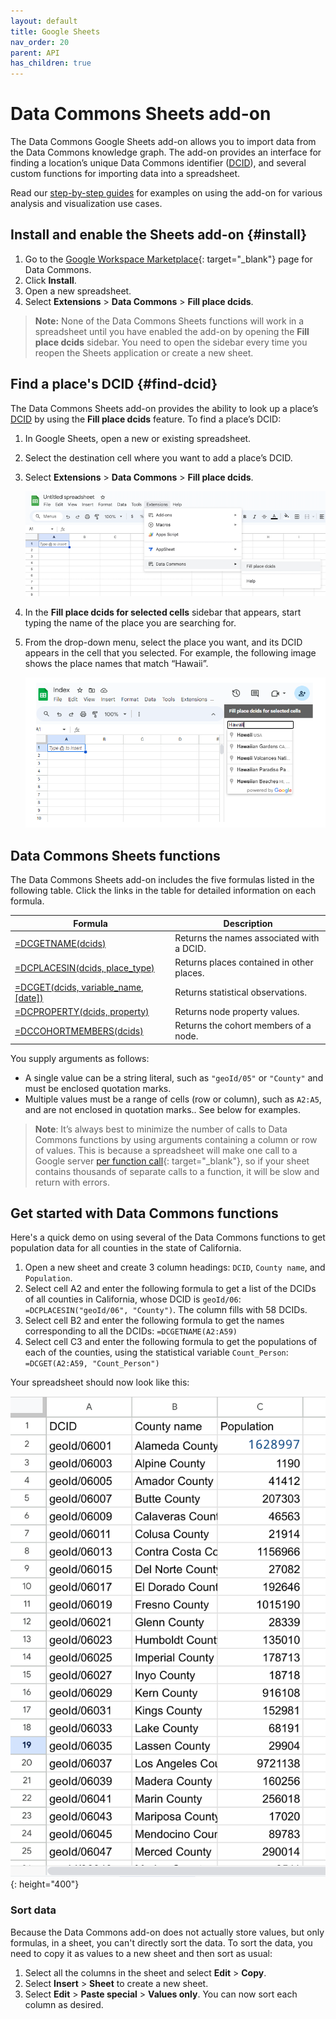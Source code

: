 ```yaml
---
layout: default
title: Google Sheets
nav_order: 20
parent: API
has_children: true
---
```


# Data Commons Sheets add-on

The Data Commons Google Sheets add-on allows you to import data from the Data Commons knowledge graph. The add-on provides an interface for finding a location’s unique Data Commons identifier ([DCID](glossary.html#dcid)), and several custom functions for importing data into a spreadsheet.

Read our [step-by-step guides](tutorials/) for examples on using the add-on for various analysis and visualization use cases.

## Install and enable the Sheets add-on {#install}

1. Go to the [Google Workspace Marketplace](https://workspace.google.com/marketplace/app/data_commons/454343067575){: target="_blank"} page for Data Commons.
1. Click **Install**.
1. Open a new spreadsheet.
1. Select  **Extensions**  > **Data Commons** > **Fill place dcids**. 

> **Note:** None of the Data Commons Sheets functions will work in a spreadsheet until you have enabled the add-on by opening the **Fill place dcids** sidebar. You need to open the sidebar every time you reopen the Sheets application or create a new sheet.

## Find a place's DCID {#find-dcid}

The Data Commons Sheets add-on provides the ability to look up a place’s [DCID](/glossary.html#dcid) by using the **Fill place dcids** feature. To find a place’s DCID:

1. In Google Sheets, open a new or existing spreadsheet.
1. Select the destination cell where you want to add a place’s DCID.
1. Select  **Extensions**  > **Data Commons** > **Fill place dcids**. 

   ![Sheets menu bar](/assets/images/sheets/sheets_menu_bar.png)

1. In the **Fill place dcids for selected cells** sidebar that appears, start typing the name of the place you are searching for. 
1. From the drop-down menu, select the place you want, and its DCID appears in the cell that you selected. For example, the following image shows the place names that match “Hawaii”.

   ![Google Sheets search box](/assets/images/sheets/sheets_search_box.png)

## Data Commons Sheets functions

The Data Commons Sheets add-on includes the five formulas listed in the following table. Click the links in the table for detailed information on each formula. 

| **Formula**                                                                                  | **Description**                           |
|----------------------------------------------------------------------------------------------|-------------------------------------------|
| [=DCGETNAME(dcids)](/api/sheets/get_name.html)                 | Returns the names associated with a DCID. |
| [=DCPLACESIN(dcids, place_type)](/api/sheets/places_in.html)               |  Returns places contained in other places.                      |
| [=DCGET(dcids, variable_name, [date])](/api/sheets/get_variable.html)                 | Returns statistical observations.            |
| [=DCPROPERTY(dcids, property)](/api/sheets/get_property.html)            | Returns node property values.             |
| [=DCCOHORTMEMBERS(dcids)](/api/sheets/get_cohort_members.html) |  Returns the cohort members of a node.        |

You supply arguments as follows:
- A single value can be a string literal, such as `"geoId/05"` or `"County"` and must be enclosed quotation marks.
- Multiple values must be a range of cells (row or column), such as `A2:A5`, and are not enclosed in quotation marks..
See below for examples.

> **Note**: It’s always best to minimize the number of calls to Data Commons functions by using arguments containing a column or row of values. This is because a spreadsheet will make one call to a Google server [per function call](https://developers.google.com/apps-script/guides/sheets/functions#optimization){: target="_blank"}, so if your sheet contains thousands of separate calls to a function, it will be slow and return with errors.

## Get started with Data Commons functions

Here's a quick demo on using several of the Data Commons functions to get population data for all counties in the state of California.

1. Open a new sheet and create 3 column headings: `DCID`, `County name`, and `Population`.
1. Select cell A2 and enter the following formula to get a list of the DCIDs of all counties in California, whose DCID is `geoId/06`: `=DCPLACESIN("geoId/06", "County")`. The column fills with 58 DCIDs.
1. Select cell B2 and enter the following formula to get the names corresponding to all the DCIDs: `=DCGETNAME(A2:A59)`
1. Select cell C3 and enter the following formula to get the populations of each of the counties, using the statistical variable `Count_Person`: `=DCGET(A2:A59, "Count_Person")`

Your spreadsheet should now look like this:

![Sheets first demo](/assets/images/sheets/home_page_demo.png){: height="400"}

### Sort data

Because the Data Commons add-on does not actually store values, but only formulas, in a sheet, you can't directly sort the data. To sort the data, you need to copy it as values to a new sheet and then sort as usual:

1. Select all the columns in the sheet and select **Edit** > **Copy**.
1. Select **Insert** > **Sheet** to create a new sheet.
1. Select **Edit** > **Paste special** > **Values only**. You can now sort each column as desired.
